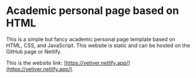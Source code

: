 # Academic personal page based on HTML
This is a simple but fancy academic personal page template based on HTML, CSS, and JavaScript. This website is static and can be hosted on the GitHub page or Netlify.

This is the website link: [https://vetiver.netlify.app/](https://vetiver.netlify.app/).

